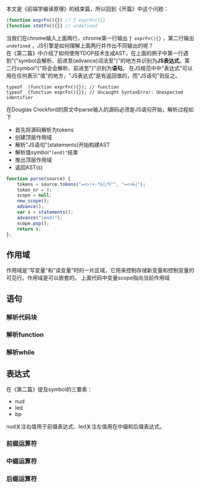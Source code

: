 本文是《前端学编译原理》的结束篇，所以回到《开篇》中这个问题：
```javascript
(function exprFn(){}) // ƒ exprFn(){}
{function stmtFn(){}} // undefined
```
当我们在chrome输入上面两行，chrome第一行输出 `ƒ exprFn(){}` ，第二行输出 `undefined` ，JS引擎是如何理解上面两行并作出不同输出的呢？   
在《第二篇》中介绍了如何使用TDOP技术生成AST，在上面的例子中第一行遇到"("symbol会解析、前进至(advance)词法至")"的地方并识别为**JS表达式**。第二行symbol"{"将会会解析、前进至"}"识别为**语句**。
在JS规范中中"表达式"可以用在任何表示"值"的地方，"JS表达式"是有返回值的，而"JS语句"则反之。

```javacript
typeof  (function exprFn(){}); // function
typeof  {function exprFn(){}}; // Uncaught SyntaxError: Unexpected identifier
```

在Douglas Crockford的原文中parse输入的源码必须是JS语句开始，解析过程如下
- 首先将源码解析为tokens
- 创建顶层作用域
- 解析"JS语句"(statements)开始构建AST
- 解析值symbol`"(end)"`结束
- 推出顶层作用域
- 返回AST(s)
```javascript
function parse(source) {
    tokens = source.tokens("=<>!+-*&|/%^", "=<>&|");
    token_nr = 0;
    scope = null;
    new_scope();
    advance();
    var s = statements();
    advance("(end)");
    scope.pop();
    return s;
};
```

## 作用域
作用域是"写变量"和"读变量"时的一片区域，它用来控制存储新变量和控制变量的可见行。作用域是可以嵌套的。
上面代码中变量scope指向当前作用域

## 语句

### 解析代码块

### 解析function

### 解析while


## 表达式
在《第二篇》提及symbol的三要素：
- nud
- led
- bp

nud关注右值用于前缀表达式、led关注左值用在中缀和后缀表达式。


### 前缀运算符


### 中缀运算符

### 后缀运算符



